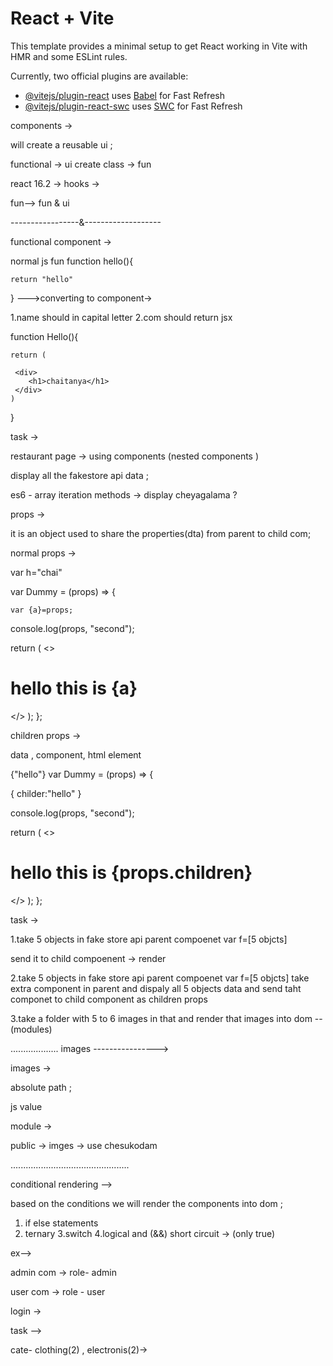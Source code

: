 # React + Vite

This template provides a minimal setup to get React working in Vite with HMR and some ESLint rules.

Currently, two official plugins are available:

- [@vitejs/plugin-react](https://github.com/vitejs/vite-plugin-react/blob/main/packages/plugin-react/README.md) uses [Babel](https://babeljs.io/) for Fast Refresh
- [@vitejs/plugin-react-swc](https://github.com/vitejs/vite-plugin-react-swc) uses [SWC](https://swc.rs/) for Fast Refresh




components ->

will create a reusable  ui ;

functional -> ui create 
class ->  fun 

react 16.2 -> hooks ->

fun-->  fun & ui 


-----------------&-------------------

functional component -> 


normal js fun 
function hello(){

    return "hello"
}
--->converting to component->

1.name should in capital letter 
2.com should return jsx 

function Hello(){

    return (

     <div>
        <h1>chaitanya</h1>
     </div>
    )
}


task -> 

restaurant page -> using components (nested components )

display all the fakestore api data ;

es6 - array iteration methods  -> display cheyagalama ?


props ->

it is an object used to share the properties(dta) from parent to child com;


normal props ->

var h="chai"

<Dummy a={h}/>


var Dummy = (props) => {

    var {a}=props;

  console.log(props, "second");

  return (
    <>
      <h1>hello this is {a}</h1>
    </>
  );
};



children props ->

data , component, html element 
 
<Dummy>
{"hello"}
</Dummy>
var Dummy = (props) => {

{
    childer:"hello"
}

  console.log(props, "second");

  return (
    <>
      <h1>hello this is {props.children}</h1>
    </>
  );
};


task ->

1.take 5 objects in fake store api
parent compoenet 
var f=[5 objcts]

send it to child compoenent -> render 

2.take 5 objects in fake store api
parent compoenet 
var f=[5 objcts]
take extra component in parent and dispaly all 5 objects data and send taht componet to child component as children props 

3.take a folder with 5 to 6 images in that and render that images into dom -- (modules)




................... images ---------------->


images -> 


absolute path ;

js value 

module -> 

public -> imges -> use chesukodam 

...............................................


conditional rendering -->

based on the conditions we will render the components into dom ;


1. if else statements 
2. ternary 
3.switch 
4.logical and (&&) short circuit ->  (only true)


ex-->

admin com -> role- admin 

user com ->  role - user 

login -> 


task -->


cate- clothing(2) , electronis(2)->





